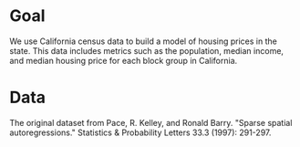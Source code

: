 # Goal
We use California census data to build a model of housing prices in the state. This data includes metrics such as the population, median income, and median housing price for each block group in California.

# Data
The original dataset from Pace, R. Kelley, and Ronald Barry. "Sparse spatial autoregressions." Statistics & Probability Letters 33.3 (1997): 291-297.

